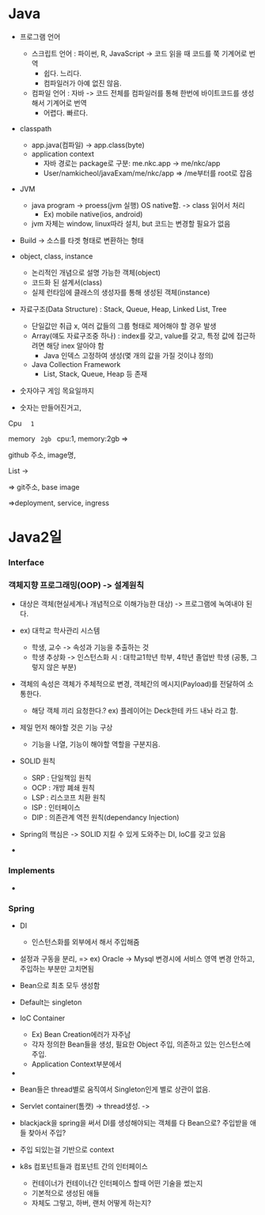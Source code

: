 # Java

- 프로그램 언어
  - 스크립트 언어 : 파이썬, R, JavaScript -> 코드 읽을 때 코드를 쭉 기계어로 번역
    - 쉽다. 느리다.
    - 컴파일러가 아예 없진 않음.
  - 컴파일 언어 : 자바 -> 코드 전체를 컴파일러를 통해 한번에 바이트코드를 생성해서 기계어로  번역
    - 어렵다. 빠르다.
- classpath
  - app.java(컴파일) -> app.class(byte) 
  - application context
    - 자바 경로는 package로 구분: me.nkc.app -> me/nkc/app
    - User/namkicheol/javaExam/me/nkc/app => /me부터를 root로 잡음
- JVM
  - java program -> proess(jvm 실행) OS native함. -> class 읽어서 처리
    - Ex) mobile native(ios, android)
  - jvm 자체는 window, linux따라 설치, but 코드는 변경할 필요가 없음

- Build -> 소스를 타겟 형태로 변환하는 형태
- object, class, instance
  - 논리적인 개념으로 설명 가능한 객체(object)
  - 코드화 된 설계서(class)
  - 실제 런타임에 클래스의 생성자를 통해 생성된 객체(instance)



- 자료구조(Data Structure) : Stack, Queue, Heap, Linked List, Tree
  - 단일값만 취급 x, 여러 값들의 그룹 형태로 제어해야 할 경우 발생
  - Array(얘도 자료구조중 하나) : index를 갖고, value를 갖고, 특정 값에 접근하려면 해당 inex 알아야 함
    - Java 인덱스 고정하여 생성(몇 개의 값을 가질 것이냐 정의)
  - Java Collection Framework 
    - List, Stack, Queue, Heap 등 존재
- 숫자야구 게임 목요일까지
- 숫자는 만들어진거고, 







Cpu  `   1    `

memory `  2gb  `  cpu:1, memory:2gb =>



github 주소, image명, 



List -> 



=> git주소, base image

=>deployment, service, ingress 





# Java2일

### Interface

### 객체지향 프로그래밍(OOP) -> 설계원칙

- 대상은 객체(현실세계나 개념적으로 이해가능한 대상) -> 프로그램에 녹여내야 된다.
- ex) 대학교 학사관리 시스템
  - 학생, 교수 -> 속성과 기능을 추출하는 것
  - 학생 추상화 -> 인스턴스화 시 : 대학교1학년 학부, 4학년 졸업반 학생 (공통, 그렇지 않은 부분) 

- 객체의 속성은 객체가 주체적으로 변경, 객체간의 메시지(Payload)를 전달하여 소통한다. 
  - 해당 객체 끼리 요청한다.? ex) 플레이어는 Deck한테 카드 내놔 라고 함.
- 제일 먼저 해야할 것은 기능 구상
  - 기능을 나열, 기능이 해야할 역할을 구분지음.

- SOLID 원칙
  - SRP : 단일책임 원칙
  - OCP : 개방 폐쇄 원칙
  - LSP : 리스코프 치환 원칙
  - ISP : 인터페이스 
  - DIP : 의존관계 역전 원칙(dependancy Injection)
- Spring의 핵심은 -> SOLID 지킬 수 있게 도와주는 DI, IoC를 갖고 있음
- 

### Implements

- 





### Spring

- DI
  - 인스턴스화를 외부에서 해서 주입해줌
- 설정과 구동을 분리, => ex) Oracle -> Mysql 변경시에 서비스 영역 변경 안하고, 주입하는 부분만 고치면됨
- Bean으로 최초 모두 생성함

- Default는 singleton



- IoC Container
  - Ex) Bean Creation에러가 자주남
  - 각자 정의한 Bean들을 생성, 필요한 Object 주입, 의존하고 있는 인스턴스에 주입.
  - Application Context부분에서 
- 



- Bean들은 thread별로 움직여서 Singleton인게 별로 상관이 없음.

- Servlet container(톰캣) -> thread생성. ->





- blackjack을 spring을 써서 DI를 생성해야되는 객체를 다 Bean으로? 주입받을 애들 찾아서 주입?
- 주입 되있는걸 기반으로 context





- k8s 컴포넌트들과 컴포넌트 간의 인터페이스
  - 컨테이너가 컨테이너간 인터페이스 할때 어떤 기술을 썼는지
  - 기본적으로 생성된 애들
  - 자체도 그렇고, 하버, 랜처 어떻게 하는지?

